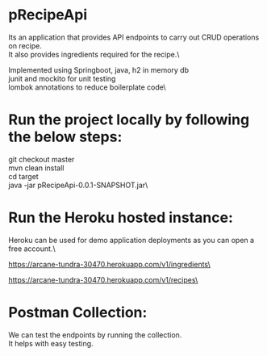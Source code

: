 # pRecipeApi
Its an application that provides API endpoints to carry out CRUD operations on recipe.\
It also provides ingredients required for the recipe.\

Implemented using Springboot, java, h2 in memory db\
junit and mockito for unit testing\
lombok annotations to reduce boilerplate code\


# Run the project locally by following the below steps:
git checkout master\
mvn clean install\
cd target\
java -jar pRecipeApi-0.0.1-SNAPSHOT.jar\

# Run the Heroku hosted instance:
Heroku can be used for demo application deployments as you can open a free account.\

https://arcane-tundra-30470.herokuapp.com/v1/ingredients\

https://arcane-tundra-30470.herokuapp.com/v1/recipes\

# Postman Collection:
We can test the endpoints by running the collection.\
It helps with easy testing. 

